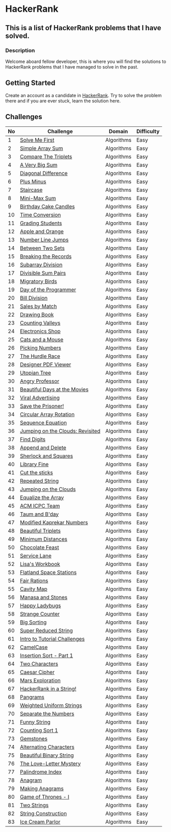 # HackerRank

## This is a list of HackerRank problems that I have solved.

### Description

Welcome aboard fellow developer, this is where you will find the solutions to HackerRank problems that I have managed to solve in the past.

## Getting Started

Create an account as a candidate in [HackerRank](https://www.hackerrank.com/dashboard).
Try to solve the problem there and if you are ever stuck, learn the solution here.

## Challenges

| No  | Challenge                                                                                           | Domain     | Difficulty |
| --- | --------------------------------------------------------------------------------------------------- | ---------- | ---------- |
| 1   | [Solve Me First](problem_solving/algorithms/easy/solve_me_first)                                    | Algorithms | Easy       |
| 2   | [Simple Array Sum](problem_solving/algorithms/easy/simple_array_sum)                                | Algorithms | Easy       |
| 3   | [Compare The Triplets](problem_solving/algorithms/easy/compare_the_triplets)                        | Algorithms | Easy       |
| 4   | [A Very Big Sum](problem_solving/algorithms/easy/a_very_big_sum)                                    | Algorithms | Easy       |
| 5   | [Diagonal Difference](problem_solving/algorithms/easy/diagonal_difference)                          | Algorithms | Easy       |
| 6   | [Plus Minus](problem_solving/algorithms/easy/plus_minus)                                            | Algorithms | Easy       |
| 7   | [Staircase](problem_solving/algorithms/easy/staircase)                                              | Algorithms | Easy       |
| 8   | [Mini-Max Sum](problem_solving/algorithms/easy/min_max_sum)                                         | Algorithms | Easy       |
| 9   | [Birthday Cake Candles](problem_solving/algorithms/easy/birthday_cake_candles)                      | Algorithms | Easy       |
| 10  | [Time Conversion](problem_solving/algorithms/easy/time_conversion)                                  | Algorithms | Easy       |
| 11  | [Grading Students](problem_solving/algorithms/easy/grading_students)                                | Algorithms | Easy       |
| 12  | [Apple and Orange](problem_solving/algorithms/easy/apple_and_orange)                                | Algorithms | Easy       |
| 13  | [Number Line Jumps](problem_solving/algorithms/easy/number_line_jumps)                              | Algorithms | Easy       |
| 14  | [Between Two Sets](problem_solving/algorithms/easy/between_two_sets)                                | Algorithms | Easy       |
| 15  | [Breaking the Records](problem_solving/algorithms/easy/breaking_the_records)                        | Algorithms | Easy       |
| 16  | [Subarray Division](problem_solving/algorithms/easy/subarray_division)                              | Algorithms | Easy       |
| 17  | [Divisible Sum Pairs](problem_solving/algorithms/easy/divisible_sum_pairs)                          | Algorithms | Easy       |
| 18  | [Migratory Birds](problem_solving/algorithms/easy/migratory_birds)                                  | Algorithms | Easy       |
| 19  | [Day of the Programmer](problem_solving/algorithms/easy/day_of_the_programmer)                      | Algorithms | Easy       |
| 20  | [Bill Division](problem_solving/algorithms/easy/bill_division)                                      | Algorithms | Easy       |
| 21  | [Sales by Match](problem_solving/algorithms/easy/sales_by_match)                                    | Algorithms | Easy       |
| 22  | [Drawing Book](problem_solving/algorithms/easy/drawing_book)                                        | Algorithms | Easy       |
| 23  | [Counting Valleys](problem_solving/algorithms/easy/counting_valleys)                                | Algorithms | Easy       |
| 24  | [Electronics Shop](problem_solving/algorithms/easy/electronics_shop)                                | Algorithms | Easy       |
| 25  | [Cats and a Mouse](problem_solving/algorithms/easy/cats_and_a_mouse)                                | Algorithms | Easy       |
| 26  | [Picking Numbers](problem_solving/algorithms/easy/picking_numbers)                                  | Algorithms | Easy       |
| 27  | [The Hurdle Race](problem_solving/algorithms/easy/the_hurdle_race)                                  | Algorithms | Easy       |
| 28  | [Designer PDF Viewer](problem_solving/algorithms/easy/designer_pdf_viewer)                          | Algorithms | Easy       |
| 29  | [Utopian Tree](problem_solving/algorithms/easy/utopian_tree)                                        | Algorithms | Easy       |
| 30  | [Angry Professor](problem_solving/algorithms/easy/angry_professor)                                  | Algorithms | Easy       |
| 31  | [Beautiful Days at the Movies](problem_solving/algorithms/easy/beautiful_days_at_the_movies)        | Algorithms | Easy       |
| 32  | [Viral Advertising](problem_solving/algorithms/easy/viral_advertising)                              | Algorithms | Easy       |
| 33  | [Save the Prisoner!](problem_solving/algorithms/easy/save_the_prisoner)                             | Algorithms | Easy       |
| 34  | [Circular Array Rotation](problem_solving/algorithms/easy/circular_array_rotation)                  | Algorithms | Easy       |
| 35  | [Sequence Equation](problem_solving/algorithms/easy/sequence_equation)                              | Algorithms | Easy       |
| 36  | [Jumping on the Clouds: Revisited](problem_solving/algorithms/easy/jumping_on_the_clouds_revisited) | Algorithms | Easy       |
| 37  | [Find Digits](problem_solving/algorithms/easy/find_digits)                                          | Algorithms | Easy       |
| 38  | [Append and Delete](problem_solving/algorithms/easy/append_and_delete)                              | Algorithms | Easy       |
| 39  | [Sherlock and Squares](problem_solving/algorithms/easy/sherlock_and_squares)                        | Algorithms | Easy       |
| 40  | [Library Fine](problem_solving/algorithms/easy/library_fine)                                        | Algorithms | Easy       |
| 41  | [Cut the sticks](problem_solving/algorithms/easy/cut_the_sticks)                                    | Algorithms | Easy       |
| 42  | [Repeated String](problem_solving/algorithms/easy/repeated_string)                                  | Algorithms | Easy       |
| 43  | [Jumping on the Clouds](problem_solving/algorithms/easy/jumping_on_the_clouds)                      | Algorithms | Easy       |
| 44  | [Equalize the Array](problem_solving/algorithms/easy/equalize_the_array)                            | Algorithms | Easy       |
| 45  | [ACM ICPC Team](problem_solving/algorithms/easy/acm_icpc_team)                                      | Algorithms | Easy       |
| 46  | [Taum and B'day](problem_solving/algorithms/easy/taum_and_bday)                                     | Algorithms | Easy       |
| 47  | [Modified Kaprekar Numbers](problem_solving/algorithms/easy/modified_kaprekar_numbers)              | Algorithms | Easy       |
| 48  | [Beautiful Triplets](problem_solving/algorithms/easy/beautiful_triplets)                            | Algorithms | Easy       |
| 49  | [Minimum Distances](problem_solving/algorithms/easy/minimum_distances)                              | Algorithms | Easy       |
| 50  | [Chocolate Feast](problem_solving/algorithms/easy/chocolate_feast)                                  | Algorithms | Easy       |
| 51  | [Service Lane](problem_solving/algorithms/easy/service_lane)                                        | Algorithms | Easy       |
| 52  | [Lisa's Workbook](problem_solving/algorithms/easy/lisa_s_workbook)                                  | Algorithms | Easy       |
| 53  | [Flatland Space Stations](problem_solving/algorithms/easy/flatland_space_stations)                  | Algorithms | Easy       |
| 54  | [Fair Rations](problem_solving/algorithms/easy/fair_rations)                                        | Algorithms | Easy       |
| 55  | [Cavity Map](problem_solving/algorithms/easy/cavity_map)                                            | Algorithms | Easy       |
| 56  | [Manasa and Stones](problem_solving/algorithms/easy/manasa_and_stones)                              | Algorithms | Easy       |
| 57  | [Happy Ladybugs](problem_solving/algorithms/easy/happy_ladybugs)                                    | Algorithms | Easy       |
| 58  | [Strange Counter](problem_solving/algorithms/easy/strange_counter)                                  | Algorithms | Easy       |
| 59  | [Big Sorting](problem_solving/algorithms/easy/big_sorting)                                          | Algorithms | Easy       |
| 60  | [Super Reduced String](problem_solving/algorithms/easy/super_reduced_string)                        | Algorithms | Easy       |
| 61  | [Intro to Tutorial Challenges](problem_solving/algorithms/easy/intro_to_tutorial_challenges)        | Algorithms | Easy       |
| 62  | [CamelCase](problem_solving/algorithms/easy/camelcase)                                              | Algorithms | Easy       |
| 63  | [Insertion Sort - Part 1](problem_solving/algorithms/easy/insertion_sort_part_1)                    | Algorithms | Easy       |
| 64  | [Two Characters](problem_solving/algorithms/easy/two_characters)                                    | Algorithms | Easy       |
| 65  | [Caesar Cipher](problem_solving/algorithms/easy/caesar_cipher)                                      | Algorithms | Easy       |
| 66  | [Mars Exploration](problem_solving/algorithms/easy/mars_exploration)                                | Algorithms | Easy       |
| 67  | [HackerRank in a String!](problem_solving/algorithms/easy/hackerrank_in_a_string)                   | Algorithms | Easy       |
| 68  | [Pangrams](problem_solving/algorithms/easy/pangrams)                                                | Algorithms | Easy       |
| 69  | [Weighted Uniform Strings](problem_solving/algorithms/easy/weighted_uniform_strings)                | Algorithms | Easy       |
| 70  | [Separate the Numbers](problem_solving/algorithms/easy/separate_the_numbers)                        | Algorithms | Easy       |
| 71  | [Funny String](problem_solving/algorithms/easy/funny_string)                                        | Algorithms | Easy       |
| 72  | [Counting Sort 1](problem_solving/algorithms/easy/counting_sort_1)                                  | Algorithms | Easy       |
| 73  | [Gemstones](problem_solving/algorithms/easy/gemstones)                                              | Algorithms | Easy       |
| 74  | [Alternating Characters](problem_solving/algorithms/easy/alternating_characters)                    | Algorithms | Easy       |
| 75  | [Beautiful Binary String](problem_solving/algorithms/easy/beautiful_binary_string)                  | Algorithms | Easy       |
| 76  | [The Love-Letter Mystery](problem_solving/algorithms/easy/the_love_letter_mystery)                  | Algorithms | Easy       |
| 77  | [Palindrome Index](problem_solving/algorithms/easy/palindrome_index)                                | Algorithms | Easy       |
| 78  | [Anagram](problem_solving/algorithms/easy/anagram)                                                  | Algorithms | Easy       |
| 79  | [Making Anagrams](problem_solving/algorithms/easy/making_anagrams)                                  | Algorithms | Easy       |
| 80  | [Game of Thrones - I](problem_solving/algorithms/easy/game_of_thrones_i)                            | Algorithms | Easy       |
| 81  | [Two Strings](problem_solving/algorithms/easy/two_strings)                                          | Algorithms | Easy       |
| 82  | [String Construction](problem_solving/algorithms/easy/string_construction)                          | Algorithms | Easy       |
| 83  | [Ice Cream Parlor](problem_solving/algorithms/easy/ice_cream_parlor)                                | Algorithms | Easy       |
